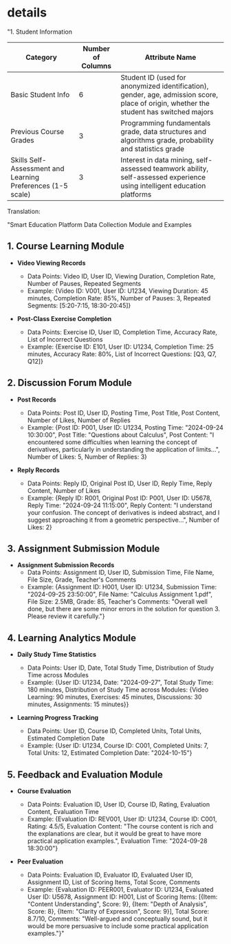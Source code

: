 # details

"1. Student Information

| Category               | Number of Columns | Attribute Name                                        |
|------------------------|-------------------|------------------------------------------------------|
| Basic Student Info      | 6                 | Student ID (used for anonymized identification), gender, age, admission score, place of origin, whether the student has switched majors |
| Previous Course Grades  | 3                 | Programming fundamentals grade, data structures and algorithms grade, probability and statistics grade |
| Skills Self-Assessment and Learning Preferences (1-5 scale) | 3 | Interest in data mining, self-assessed teamwork ability, self-assessed experience using intelligent education platforms |"

Translation:

"Smart Education Platform Data Collection Module and Examples

## 1. Course Learning Module
- **Video Viewing Records**
  - Data Points: Video ID, User ID, Viewing Duration, Completion Rate, Number of Pauses, Repeated Segments
  - Example: {Video ID: V001, User ID: U1234, Viewing Duration: 45 minutes, Completion Rate: 85%, Number of Pauses: 3, Repeated Segments: [5:20-7:15, 18:30-20:45]}

- **Post-Class Exercise Completion**
  - Data Points: Exercise ID, User ID, Completion Time, Accuracy Rate, List of Incorrect Questions
  - Example: {Exercise ID: E101, User ID: U1234, Completion Time: 25 minutes, Accuracy Rate: 80%, List of Incorrect Questions: [Q3, Q7, Q12]}

## 2. Discussion Forum Module
- **Post Records**
  - Data Points: Post ID, User ID, Posting Time, Post Title, Post Content, Number of Likes, Number of Replies
  - Example: {Post ID: P001, User ID: U1234, Posting Time: "2024-09-24 10:30:00", Post Title: "Questions about Calculus", Post Content: "I encountered some difficulties when learning the concept of derivatives, particularly in understanding the application of limits...", Number of Likes: 5, Number of Replies: 3}

- **Reply Records**
  - Data Points: Reply ID, Original Post ID, User ID, Reply Time, Reply Content, Number of Likes
  - Example: {Reply ID: R001, Original Post ID: P001, User ID: U5678, Reply Time: "2024-09-24 11:15:00", Reply Content: "I understand your confusion. The concept of derivatives is indeed abstract, and I suggest approaching it from a geometric perspective...", Number of Likes: 2}

## 3. Assignment Submission Module
- **Assignment Submission Records**
  - Data Points: Assignment ID, User ID, Submission Time, File Name, File Size, Grade, Teacher's Comments
  - Example: {Assignment ID: H001, User ID: U1234, Submission Time: "2024-09-25 23:50:00", File Name: "Calculus Assignment 1.pdf", File Size: 2.5MB, Grade: 85, Teacher's Comments: "Overall well done, but there are some minor errors in the solution for question 3. Please review it carefully."}

## 4. Learning Analytics Module
- **Daily Study Time Statistics**
  - Data Points: User ID, Date, Total Study Time, Distribution of Study Time across Modules
  - Example: {User ID: U1234, Date: "2024-09-27", Total Study Time: 180 minutes, Distribution of Study Time across Modules: {Video Learning: 90 minutes, Exercises: 45 minutes, Discussions: 30 minutes, Assignments: 15 minutes}}

- **Learning Progress Tracking**
  - Data Points: User ID, Course ID, Completed Units, Total Units, Estimated Completion Date
  - Example: {User ID: U1234, Course ID: C001, Completed Units: 7, Total Units: 12, Estimated Completion Date: "2024-10-15"}

## 5. Feedback and Evaluation Module
- **Course Evaluation**
  - Data Points: Evaluation ID, User ID, Course ID, Rating, Evaluation Content, Evaluation Time
  - Example: {Evaluation ID: REV001, User ID: U1234, Course ID: C001, Rating: 4.5/5, Evaluation Content: "The course content is rich and the explanations are clear, but it would be great to have more practical application examples.", Evaluation Time: "2024-09-28 18:30:00"}

- **Peer Evaluation**
  - Data Points: Evaluation ID, Evaluator ID, Evaluated User ID, Assignment ID, List of Scoring Items, Total Score, Comments
  - Example: {Evaluation ID: PEER001, Evaluator ID: U1234, Evaluated User ID: U5678, Assignment ID: H001, List of Scoring Items: [{Item: "Content Understanding", Score: 9}, {Item: "Depth of Analysis", Score: 8}, {Item: "Clarity of Expression", Score: 9}], Total Score: 8.7/10, Comments: "Well-argued and conceptually sound, but it would be more persuasive to include some practical application examples."}"
